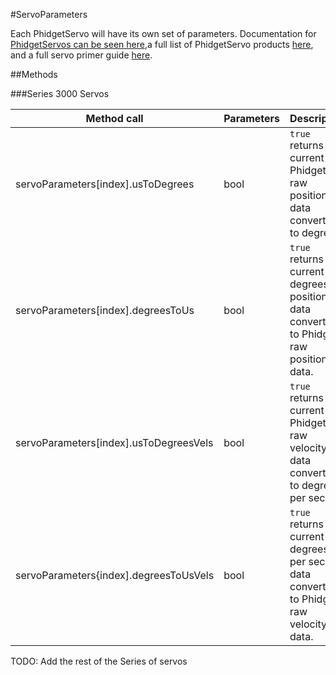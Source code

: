 #ServoParameters

Each PhidgetServo will have its own set of parameters. Documentation for [PhidgetServos can be seen here](https://github.com/RIAEvangelist/node-phidget-API/blob/master/docs/Servo.md),a full list of PhidgetServo products [here](http://www.phidgets.com/products.php?category=10), and a full servo primer guide [here](http://www.phidgets.com/docs/Servo_Motor_and_Controller_Primer). 

##Methods

###Series 3000 Servos

|Method call|Parameters|Description|
|---|---|---|
|servoParameters[index].usToDegrees|bool|`true` returns current Phidgets raw position data converted to degrees.|
|servoParameters[index].degreesToUs|bool|`true` returns current degrees position data converted to Phidgets raw position data.|
|servoParameters[index].usToDegreesVels|bool|`true` returns current Phidgets raw velocity data converted to degrees per second.|
|servoParameters{index].degreesToUsVels|bool|`true` returns current degrees per second data converted to Phidgets raw velocity data.|

TODO: Add the rest of the Series of servos